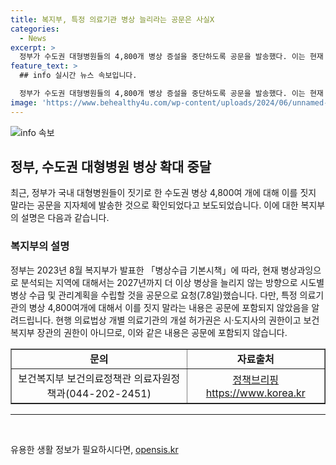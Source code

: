 ```yaml
---
title: 복지부, 특정 의료기관 병상 늘리라는 공문은 사실X
categories:
  - News
excerpt: >
  정부가 수도권 대형병원들의 4,800개 병상 증설을 중단하도록 공문을 발송했다. 이는 현재 병상과잉 지역을 분석하고, 2027년까지 더 이상 병상을 늘리지 않기로 한 정책에 따른 조치로, 개별 의료기관의 개설 허가는 지자체의 권한인 점을 감안해 해당 내용은 공문에 포함되지 않았다. 보건복지부는 자세한 내용은 보건의료정책관 의료자원정책과로 문의할 것을 안내했다. (출처: 정책브리핑 www.korea.kr)
feature_text: >
  ## info 실시간 뉴스 속보입니다.

  정부가 수도권 대형병원들의 4,800개 병상 증설을 중단하도록 공문을 발송했다. 이는 현재 병상과잉 지역을 분석하고, 2027년까지 더 이상 병상을 늘리지 않기로 한 정책에 따른 조치로, 개별 의료기관의 개설 허가는 지자체의 권한인 점을 감안해 해당 내용은 공문에 포함되지 않았다. 보건복지부는 자세한 내용은 보건의료정책관 의료자원정책과로 문의할 것을 안내했다. (출처: 정책브리핑 www.korea.kr)
image: 'https://www.behealthy4u.com/wp-content/uploads/2024/06/unnamed-file.png'
---
```


<p><img src="https://www.behealthy4u.com/wp-content/uploads/2024/06/unnamed-file.png" alt="info 속보" /></p>

<h2 data-ke-size="size26">정부, 수도권 대형병원 병상 확대 중달</h2>

<p data-ke-size="size16">최근, 정부가 국내 대형병원들이 짓기로 한 수도권 병상 4,800여 개에 대해 이를 짓지 말라는 공문을 지자체에 발송한 것으로 확인되었다고 보도되었습니다. 이에 대한 복지부의 설명은 다음과 같습니다.</p>

<h3>복지부의 설명</h3>

<p data-ke-size="size16">정부는 2023년 8월 복지부가 발표한 「병상수급 기본시책」에 따라, 현재 병상과잉으로 분석되는 지역에 대해서는 2027년까지 더 이상 병상을 늘리지 않는 방향으로 시도별 병상 수급 및 관리계획을 수립할 것을 공문으로 요청(7.8일)했습니다. 다만, 특정 의료기관의 병상 4,800여개에 대해서 이를 짓지 말라는 내용은 공문에 포함되지 않았음을 알려드립니다. 현행 의료법상 개별 의료기관의 개설 허가권은 시·도지사의 권한이고 보건복지부 장관의 권한이 아니므로, 이와 같은 내용은 공문에 포함되지 않습니다.</p>

<table style="width: 100%;" border="1">
<tbody>
<tr>
<td style="text-align: center; height: 17px;"><b>문의</b></td>
<td style="text-align: center; height: 17px;"><b>자료출처</b></td>
</tr>
<tr>
<td style="text-align: center; height: 17px;">보건복지부 보건의료정책관 의료자원정책과(044-202-2451)</td>
<td style="text-align: center; height: 17px;"><a href="https://www.korea.kr">정책브리핑 https://www.korea.kr</a></td>
</tr>
</tbody>
</table>

<hr>

<p data-ke-size="size16">&nbsp;</p>
유용한 생활 정보가 필요하시다면, <a href="https://opensis.kr" rel="dofollow">opensis.kr</a>


